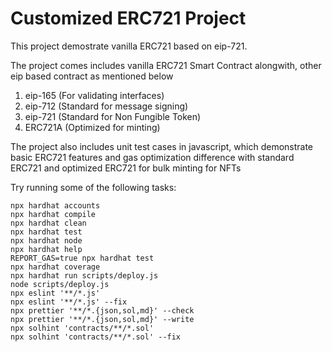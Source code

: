 # Customized ERC721 Project


This project demostrate vanilla ERC721 based on eip-721.

The project comes includes vanilla ERC721 Smart Contract alongwith, other eip based contract as mentioned below 
1. eip-165 (For validating interfaces) 
2. eip-712 (Standard for message signing) 
3. eip-721 (Standard for Non Fungible Token)
4. ERC721A (Optimized for minting)

The project also includes unit test cases in javascript, which demonstrate basic ERC721 features and gas optimization difference with standard ERC721 and optimized ERC721 for bulk minting for NFTs

Try running some of the following tasks:

```shell
npx hardhat accounts
npx hardhat compile
npx hardhat clean
npx hardhat test
npx hardhat node
npx hardhat help
REPORT_GAS=true npx hardhat test
npx hardhat coverage
npx hardhat run scripts/deploy.js
node scripts/deploy.js
npx eslint '**/*.js'
npx eslint '**/*.js' --fix
npx prettier '**/*.{json,sol,md}' --check
npx prettier '**/*.{json,sol,md}' --write
npx solhint 'contracts/**/*.sol'
npx solhint 'contracts/**/*.sol' --fix
```
